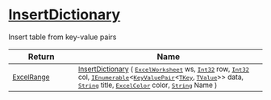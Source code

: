 # [InsertDictionary](./ExcelHelper-100663994.md)

Insert table from key-value pairs

| Return | Name | 
| --- | --- | 
| <sub>[ExcelRange](./ExcelHelper-100663994.md)</sub><img width=200/>| <sub>[InsertDictionary](./ExcelHelper-100663994.md) ( [`ExcelWorksheet`](./ExcelHelper-100663994.md) ws, [`Int32`](https://docs.microsoft.com/en-us/dotnet/api/System.Int32) row, [`Int32`](https://docs.microsoft.com/en-us/dotnet/api/System.Int32) col, [`IEnumerable`](./ExcelHelper-100663994.md)\<[`KeyValuePair`](./ExcelHelper-100663994.md)\<[`TKey`](./ExcelHelper-100663994.md), [`TValue`](./ExcelHelper-100663994.md)>> data, [`String`](https://docs.microsoft.com/en-us/dotnet/api/System.String) title, [`ExcelColor`](./../Excel/ExcelColor.md) color, [`String`](https://docs.microsoft.com/en-us/dotnet/api/System.String) Name )</sub>| <br>


